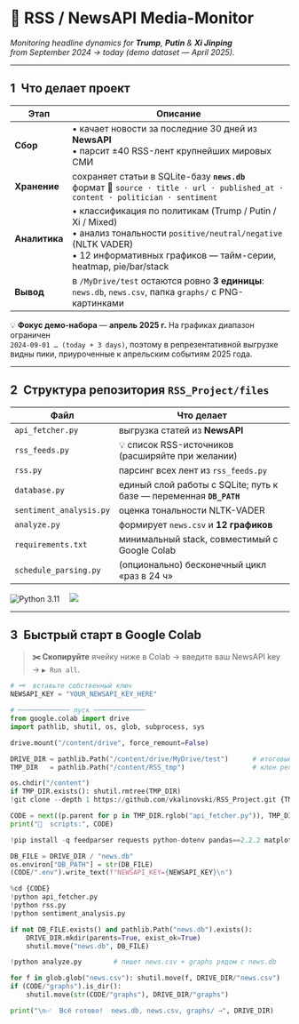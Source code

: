 <!-- ───────────────────────── README.md ───────────────────────── -->

# 📰 RSS / NewsAPI Media-Monitor  
*Monitoring headline dynamics for **Trump**, **Putin** & **Xi Jinping**  
from September 2024 → today (demo dataset — April 2025).*

---

## 1 Что делает проект
| Этап | Описание |
|------|----------|
| **Сбор** | • качает новости за последние 30 дней из **NewsAPI**<br>• парсит ±40 RSS-лент крупнейших мировых СМИ |
| **Хранение** | сохраняет статьи в SQLite-базу **`news.db`**<br>формат 💾 `source · title · url · published_at · content · politician · sentiment` |
| **Аналитика** | • классификация по политикам (Trump / Putin / Xi / Mixed)<br>• анализ тональности `positive/neutral/negative` (NLTK VADER)<br>• 12 информативных графиков — тайм-серии, heatmap, pie/bar/stack |
| **Вывод** | в `/MyDrive/test` остаются ровно **3 единицы**:<br>`news.db`, `news.csv`, папка `graphs/` с PNG-картинками |

💡 **Фокус демо-набора** — **апрель 2025 г.** На графиках диапазон ограничен  
`2024-09-01 … (today + 3 days)`, поэтому в репрезентативной выгрузке
видны пики, приуроченные к апрельским событиям 2025 года.

---

## 2 Структура репозитория `RSS_Project/files`

| Файл | Что делает |
|------|------------|
| `api_fetcher.py` | выгрузка статей из **NewsAPI** |
| `rss_feeds.py`   | 💡 список RSS-источников (расширяйте при желании) |
| `rss.py`         | парсинг всех лент из `rss_feeds.py` |
| `database.py`    | единый слой работы c SQLite; путь к базе — переменная **`DB_PATH`** |
| `sentiment_analysis.py` | оценка тональности NLTK-VADER |
| `analyze.py`     | формирует `news.csv` и **12 графиков** |
| `requirements.txt` | минимальный stack, совместимый с Google Colab |
| `schedule_parsing.py` | (опционально) бесконечный цикл «раз в 24 ч» |

<img src="https://img.shields.io/badge/python-3.11%2B-blue?logo=python" alt="Python 3.11"> 
<img src="https://img.shields.io/badge/Colab-compatible-yellow?logo=googlecolab">

---

## 3 Быстрый старт в Google Colab

> **✂️ Скопируйте** ячейку ниже в Colab → введите ваш NewsAPI key → `▶︎ Run all`.

```python
# 🗝️  вставьте собственный ключ
NEWSAPI_KEY = "YOUR_NEWSAPI_KEY_HERE"

# ───────────── пуск ─────────────
from google.colab import drive
import pathlib, shutil, os, glob, subprocess, sys

drive.mount("/content/drive", force_remount=False)

DRIVE_DIR = pathlib.Path("/content/drive/MyDrive/test")      # итоговые файлы
TMP_DIR   = pathlib.Path("/content/RSS_tmp")                 # клон репо (RAM)

os.chdir("/content")
if TMP_DIR.exists(): shutil.rmtree(TMP_DIR)
!git clone --depth 1 https://github.com/vkalinovski/RSS_Project.git {TMP_DIR}

CODE = next((p.parent for p in TMP_DIR.rglob("api_fetcher.py")), TMP_DIR)
print("📂  scripts:", CODE)

!pip install -q feedparser requests python-dotenv pandas==2.2.2 matplotlib==3.8.4 nltk tqdm

DB_FILE = DRIVE_DIR / "news.db"
os.environ["DB_PATH"] = str(DB_FILE)
(CODE/".env").write_text(f"NEWSAPI_KEY={NEWSAPI_KEY}\n")

%cd {CODE}
!python api_fetcher.py
!python rss.py
!python sentiment_analysis.py

if not DB_FILE.exists() and pathlib.Path("news.db").exists():
    DRIVE_DIR.mkdir(parents=True, exist_ok=True)
    shutil.move("news.db", DB_FILE)

!python analyze.py        # пишет news.csv + graphs рядом с news.db

for f in glob.glob("news.csv"): shutil.move(f, DRIVE_DIR/"news.csv")
if (CODE/"graphs").is_dir():
    shutil.move(str(CODE/"graphs"), DRIVE_DIR/"graphs")

print("\n✅  Всё готово!  news.db, news.csv, graphs/ →", DRIVE_DIR)
